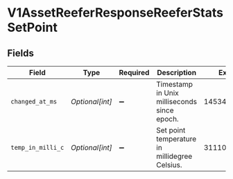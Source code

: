 # V1AssetReeferResponseReeferStatsSetPoint


## Fields

| Field                                         | Type                                          | Required                                      | Description                                   | Example                                       |
| --------------------------------------------- | --------------------------------------------- | --------------------------------------------- | --------------------------------------------- | --------------------------------------------- |
| `changed_at_ms`                               | *Optional[int]*                               | :heavy_minus_sign:                            | Timestamp in Unix milliseconds since epoch.   | 1453449599999                                 |
| `temp_in_milli_c`                             | *Optional[int]*                               | :heavy_minus_sign:                            | Set point temperature in millidegree Celsius. | 31110                                         |